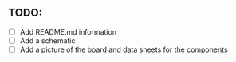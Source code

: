 TODO:
-----

- [ ] Add README.md information
- [ ] Add a schematic
- [ ] Add a picture of the board and data sheets for the components